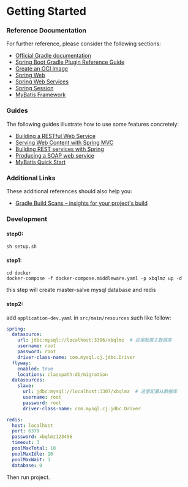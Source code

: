 # Getting Started

### Reference Documentation

For further reference, please consider the following sections:

* [Official Gradle documentation](https://docs.gradle.org)
* [Spring Boot Gradle Plugin Reference Guide](https://docs.spring.io/spring-boot/docs/2.6.13/gradle-plugin/reference/html/)
* [Create an OCI image](https://docs.spring.io/spring-boot/docs/2.6.13/gradle-plugin/reference/html/#build-image)
* [Spring Web](https://docs.spring.io/spring-boot/docs/2.6.13/reference/htmlsingle/#web)
* [Spring Web Services](https://docs.spring.io/spring-boot/docs/2.6.13/reference/htmlsingle/#io.webservices)
* [Spring Session](https://docs.spring.io/spring-session/reference/)
* [MyBatis Framework](https://mybatis.org/spring-boot-starter/mybatis-spring-boot-autoconfigure/)

### Guides

The following guides illustrate how to use some features concretely:

* [Building a RESTful Web Service](https://spring.io/guides/gs/rest-service/)
* [Serving Web Content with Spring MVC](https://spring.io/guides/gs/serving-web-content/)
* [Building REST services with Spring](https://spring.io/guides/tutorials/rest/)
* [Producing a SOAP web service](https://spring.io/guides/gs/producing-web-service/)
* [MyBatis Quick Start](https://github.com/mybatis/spring-boot-starter/wiki/Quick-Start)

### Additional Links

These additional references should also help you:

* [Gradle Build Scans – insights for your project's build](https://scans.gradle.com#gradle)

### Development
#### step0:

```shell
sh setup.sh
```

#### step1:

```shell
cd docker
docker-compose -f docker-compose.middleware.yaml -p xbqlmz up -d
```
this step will create master-salve mysql database and redis

#### step2:

add `application-dev.yaml` in `src/main/resources` such like follow:

```yaml
spring:
  datasource:
    url: jdbc:mysql://localhost:3306/xbqlmz  # 这里配置主数据库
    username: root
    password: root
    driver-class-name: com.mysql.cj.jdbc.Driver
  flyway:
    enabled: true
    locations: classpath:db/migration
  datasources:
    slave:
      url: jdbc:mysql://localhost:3307/xbqlmz  # 这里配置从数据库
      username: root
      password: root
      driver-class-name: com.mysql.cj.jdbc.Driver

redis:
  host: localhost
  port: 6379
  password: xbqlmz123456
  timeout: 3
  poolMaxTotal: 10
  poolMaxIdle: 10
  poolMaxWait: 3
  database: 0

```
Then run project.
